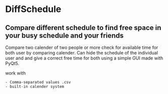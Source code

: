 # DiffSchedule
## Compare different schedule to find free space in your busy schedule and your friends

Compare two calender of two people or more check for available time for both user by comparing calender. 
Can hide the schedule of the individual user and and give a correct free time for both using a simple GUI made with PyQt5.

work with 

    - Comma-separated values .csv
    - built-in calender system
